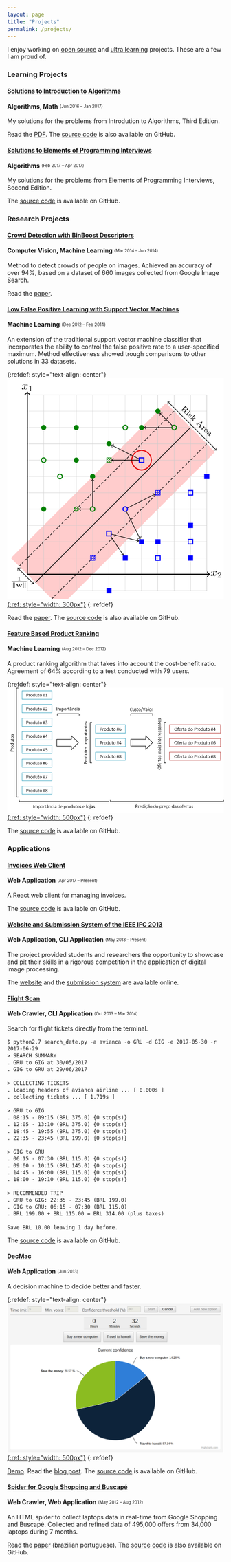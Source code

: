 ```yaml
---
layout: page
title: "Projects"
permalink: /projects/
---
```


I enjoy working on [open source](https://github.com/danielmoraes/) and
[ultra learning](https://www.scotthyoung.com/blog/2016/11/08/ultralearning-different/)
projects. These are a few I am proud of.

### Learning Projects

#### [Solutions to Introduction to Algorithms](http://clrs.dmoraes.org)

**Algorithms, Math** <sub><sup>(Jun 2016 – Jan 2017)</sup></sub>

My solutions for the problems from Introdution to Algorithms, Third Edition.

Read the [PDF](http://clrs.dmoraes.org). The
[source code](https://goo.gl/zBEAp6) is also available on GitHub.

#### [Solutions to Elements of Programming Interviews](https://github.com/danielmoraes/epi)

**Algorithms** <sub><sup>(Feb 2017 – Apr 2017)</sup></sub>

My solutions for the problems from Elements of Programming Interviews, Second Edition.

The [source code](https://github.com/danielmoraes/epi) is available on GitHub.

### Research Projects

#### [Crowd Detection with BinBoost Descriptors](http://dmoraes.org/papers/mo446a-2014-project.pdf)

**Computer Vision, Machine Learning** <sub><sup>(Mar 2014 – Jun 2014)</sup></sub>

Method to detect crowds of people on images. Achieved an accuracy of over 94%,
based on a dataset of 660 images collected from Google Image Search.

Read the [paper](http://dmoraes.org/papers/mo446a-2014-project.pdf).

#### [Low False Positive Learning with Support Vector Machines](https://goo.gl/uMfbmf)

**Machine Learning** <sub><sup>(Dec 2012 – Feb 2014)</sup></sub>

An extension of the traditional support vector machine classifier that
incorporates the ability to control the false positive rate to a user-specified
maximum. Method effectiveness showed trough comparisons to other solutions in
33 datasets.

{:refdef: style="text-align: center"}
[![Risk Area SVM](/images/risk_area_svm.png){:ref: style="width: 300px"}](/images/risk_area_svm.png)
{: refdef}

Read the [paper](https://goo.gl/uMfbmf). The
[source code](https://goo.gl/zO8sPF) is also available on GitHub.

#### [Feature Based Product Ranking](https://goo.gl/1XhbYd)

**Machine Learning** <sub><sup>(Aug 2012 – Dec 2012)</sup></sub>

A product ranking algorithm that takes into account the cost-benefit ratio.
Agreement of 64% according to a test conducted with 79 users.

{:refdef: style="text-align: center"}
[![ItemRank](/images/itemrank.png){:ref: style="width: 500px"}](/images/itemrank.png)
{: refdef}

The [source code](https://goo.gl/1XhbYd) is available on GitHub.

### Applications

#### [Invoices Web Client](https://github.com/danielmoraes/invoices-web-client)

**Web Application** <sub><sup>(Apr 2017 – Present)</sup></sub>

A React web client for managing invoices.

The [source code](https://github.com/danielmoraes/invoices-web-client) is available on GitHub.

#### [Website and Submission System of the IEEE IFC 2013](http://ifc.recod.ic.unicamp.br/)

**Web Application, CLI Application** <sub><sup>(May 2013 – Present)</sup></sub>

The project provided students and researchers the opportunity to showcase and
pit their skills in a rigorous competition in the application of digital image
processing.

The [website](http://ifc.recod.ic.unicamp.br/) and the
[submission system](http://ifc.recod.ic.unicamp.br/fc.submission) are available
online.

#### [Flight Scan](https://goo.gl/Y28hj4)

**Web Crawler, CLI Application** <sub><sup>(Oct 2013 – Mar 2014)</sup></sub>

Search for flight tickets directly from the terminal.

```
$ python2.7 search_date.py -a avianca -o GRU -d GIG -e 2017-05-30 -r 2017-06-29
> SEARCH SUMMARY
. GRU to GIG at 30/05/2017
. GIG to GRU at 29/06/2017

> COLLECTING TICKETS
. loading headers of avianca airline ... [ 0.000s ]
. collecting tickets ... [ 1.719s ]

> GRU to GIG
. 08:15 - 09:15 (BRL 375.0) {0 stop(s)}
. 12:05 - 13:10 (BRL 375.0) {0 stop(s)}
. 18:45 - 19:55 (BRL 375.0) {0 stop(s)}
. 22:35 - 23:45 (BRL 199.0) {0 stop(s)}

> GIG to GRU
. 06:15 - 07:30 (BRL 115.0) {0 stop(s)}
. 09:00 - 10:15 (BRL 145.0) {0 stop(s)}
. 14:45 - 16:00 (BRL 115.0) {0 stop(s)}
. 18:00 - 19:10 (BRL 115.0) {0 stop(s)}

> RECOMMENDED TRIP
. GRU to GIG: 22:35 - 23:45 (BRL 199.0)
. GIG to GRU: 06:15 - 07:30 (BRL 115.0)
. BRL 199.00 + BRL 115.00 = BRL 314.00 (plus taxes)

Save BRL 10.00 leaving 1 day before.
```

The [source code](https://goo.gl/Y28hj4) is available on GitHub.

#### [DecMac](http://dmoraes.org/projects/decmac/)

**Web Application** <sub><sup>(Jun 2013)</sup></sub>

A decision machine to decide better and faster.

{:refdef: style="text-align: center"}
[![DecMac](/images/decmac.png){:ref: style="width: 500px"}](/images/decmac.png)
{: refdef}

[Demo](http://dmoraes.org/projects/decmac/).
Read the [blog post](https://goo.gl/B1XGJ4).
The [source code](https://goo.gl/9EImei) is available on GitHub.

#### [Spider for Google Shopping and Buscapé](/papers/spider_google_shopping.pdf)

**Web Crawler, Web Application** <sub><sup>(May 2012 – Aug 2012)</sup></sub>

An HTML spider to collect laptops data in real-time from Google Shopping and
Buscapé. Collected and refined data of 495,000 offers from 34,000 laptops during 7 months.

Read the [paper](/papers/spider_google_shopping.pdf) (brazilian portuguese).
The [source code](https://goo.gl/6irc9P) is also available on GitHub.

